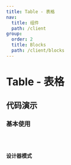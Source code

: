 ```yaml
---
title: Table - 表格
nav:
  title: 组件
  path: /client
group:
  order: 2
  title: Blocks
  path: /client/blocks
---
```


# Table - 表格

## 代码演示

### 基本使用

<code src="./demos/demo1.tsx"/>

### 设计器模式

